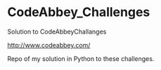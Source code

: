 # CodeAbbey_Challenges
Solution to CodeAbbeyChallanges

http://www.codeabbey.com/

Repo of my solution in Python to these challenges.
